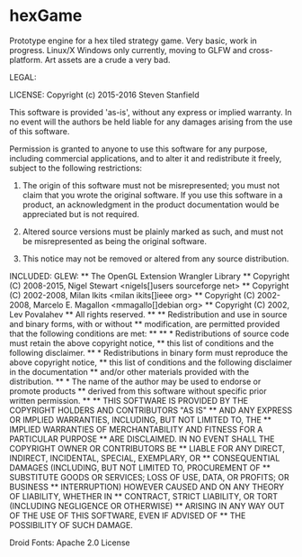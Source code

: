 # hexGame
Prototype engine for a hex tiled strategy game.
Very basic, work in progress.  Linux/X Windows only currently, moving to GLFW
and cross-platform.  Art assets are a crude a very bad.



LEGAL:

LICENSE:
Copyright (c) 2015-2016 Steven Stanfield

This software is provided 'as-is', without any express or implied
warranty. In no event will the authors be held liable for any damages
arising from the use of this software.

Permission is granted to anyone to use this software for any purpose,
including commercial applications, and to alter it and redistribute it
freely, subject to the following restrictions:

1. The origin of this software must not be misrepresented; you must not
   claim that you wrote the original software. If you use this software
   in a product, an acknowledgment in the product documentation would
   be appreciated but is not required.

2. Altered source versions must be plainly marked as such, and must not
   be misrepresented as being the original software.

3. This notice may not be removed or altered from any source
   distribution.



INCLUDED:
GLEW:
** The OpenGL Extension Wrangler Library
** Copyright (C) 2008-2015, Nigel Stewart <nigels[]users sourceforge net>
** Copyright (C) 2002-2008, Milan Ikits <milan ikits[]ieee org>
** Copyright (C) 2002-2008, Marcelo E. Magallon <mmagallo[]debian org>
** Copyright (C) 2002, Lev Povalahev
** All rights reserved.
** 
** Redistribution and use in source and binary forms, with or without 
** modification, are permitted provided that the following conditions are met:
** 
** * Redistributions of source code must retain the above copyright notice, 
**   this list of conditions and the following disclaimer.
** * Redistributions in binary form must reproduce the above copyright notice, 
**   this list of conditions and the following disclaimer in the documentation 
**   and/or other materials provided with the distribution.
** * The name of the author may be used to endorse or promote products 
**   derived from this software without specific prior written permission.
**
** THIS SOFTWARE IS PROVIDED BY THE COPYRIGHT HOLDERS AND CONTRIBUTORS "AS IS" 
** AND ANY EXPRESS OR IMPLIED WARRANTIES, INCLUDING, BUT NOT LIMITED TO, THE 
** IMPLIED WARRANTIES OF MERCHANTABILITY AND FITNESS FOR A PARTICULAR PURPOSE
** ARE DISCLAIMED. IN NO EVENT SHALL THE COPYRIGHT OWNER OR CONTRIBUTORS BE 
** LIABLE FOR ANY DIRECT, INDIRECT, INCIDENTAL, SPECIAL, EXEMPLARY, OR 
** CONSEQUENTIAL DAMAGES (INCLUDING, BUT NOT LIMITED TO, PROCUREMENT OF 
** SUBSTITUTE GOODS OR SERVICES; LOSS OF USE, DATA, OR PROFITS; OR BUSINESS
** INTERRUPTION) HOWEVER CAUSED AND ON ANY THEORY OF LIABILITY, WHETHER IN
** CONTRACT, STRICT LIABILITY, OR TORT (INCLUDING NEGLIGENCE OR OTHERWISE)
** ARISING IN ANY WAY OUT OF THE USE OF THIS SOFTWARE, EVEN IF ADVISED OF
** THE POSSIBILITY OF SUCH DAMAGE.


Droid Fonts:
Apache 2.0 License
